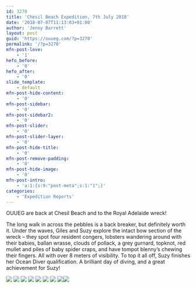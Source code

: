 ```yaml
---
id: 3270
title: 'Chesil Beach Expedition, 7th July 2018'
date: '2018-07-07T11:13:03+01:00'
author: 'Jenny Barrett'
layout: post
guid: 'https://ouueg.com/?p=3270'
permalink: '/?p=3270'
mfn-post-love:
    - '1'
hefo_before:
    - '0'
hefo_after:
    - '0'
slide_template:
    - default
mfn-post-hide-content:
    - '0'
mfn-post-sidebar:
    - '0'
mfn-post-sidebar2:
    - '0'
mfn-post-slider:
    - '0'
mfn-post-slider-layer:
    - '0'
mfn-post-hide-title:
    - '0'
mfn-post-remove-padding:
    - '0'
mfn-post-hide-image:
    - '0'
mfn-post-intro:
    - 'a:1:{s:9:"post-meta";s:1:"1";}'
categories:
    - 'Expedition Reports'
---
```


OUUEG are back at Chesil Beach and to the Royal Adelaide wreck!

The long walk in across the pebbles is a back breaker, but definitely worth it. Under the waves, Giles and Suzy explore the intact bow section of the wreck – they spot four resident congers, lobsters wandering around with their babies, ballan wrasse, clouds of pollack, a grey gurnard, topknot, red mullet and piles of baby spider craps, and have tompot blenny’s chewing their fingers. All with over 8 meters of visibility. To top it all off, Suzy finishes her Ocean Diver qualification. A brilliant day of diving, and a great achievement for Suzy!

![](https://ouueg.com/wp-content/uploads/2018/09/Picture8.png) ![](https://ouueg.com/wp-content/uploads/2018/09/Picture7png.png) ![](https://ouueg.com/wp-content/uploads/2018/09/Picture6.png) ![](https://ouueg.com/wp-content/uploads/2018/09/Picture5.png) ![](https://ouueg.com/wp-content/uploads/2018/09/Picture4.png) ![](https://ouueg.com/wp-content/uploads/2018/09/Picture3.png) ![](https://ouueg.com/wp-content/uploads/2018/09/Picture2.png) ![](https://ouueg.com/wp-content/uploads/2018/09/Picture1.png)![](https://ouueg.com/wp-content/uploads/2018/09/Picture9.png)